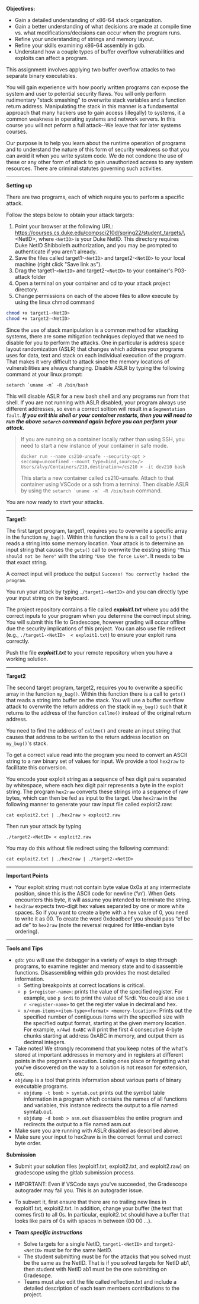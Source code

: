**Objectives:**

- Gain a detailed understanding of x86-64 stack organization.
- Gain a better understanding of what decisions are made at compile time vs. what modifications/decisions can occur when the program runs.
- Refine your understanding of strings and memory layout.
- Refine your skills examining x86-64 assembly in gdb.
- Understand how a couple types of buffer overflow vulnerabilities and exploits can affect a program.

This assignment involves applying two buffer overflow attacks to two separate binary executables.

You will gain experience with how poorly written programs can expose the system and user to
potential security flaws.  You will only perform rudimentary "stack smashing" to overwrite stack variables and a function return address. Manipulating the stack in this manner is a fundamental
approach that many hackers use to gain access (illegally) to systems, it a common weakness in
operating systems and network servers.  In this course you will not peform a full attack--We leave that for later systems courses.

Our purpose is to help you learn about the runtime operation of programs and to understand the nature of this form of security weakness so that you can avoid it when you write system code. We do not condone the use of these or any other form of attack to gain unauthorized access to any system resources. There are criminal statutes governing such activities.

---

**Setting up**

There are two programs, each of which require you to perform a specific attack. 

Follow the steps below to obtain your attack
targets:
1. Point your browser at the following URL: https://courses.cs.duke.edu/compsci210d/spring22/student_targets/\<NetID\>, where ``<NetID>`` is your Duke NetID. This directory requires Duke NetID Shibboleth authorization, and you may be prompted to authenticate if you aren't already.
2. Save the files called target1-``<NetID>`` and target2-``<NetID>`` to your local machine (right click "Save link as").
3. Drag the target1-``<NetID>`` and target2-``<NetID>`` to your container's P03-attack folder
4. Open a terminal on your container and cd to your attack project directory.
5. Change permissions on each of the above files to allow execute by using the linux chmod command
```bash
chmod +x target1-<NetID>
chmod +x target2-<NetID>
```

Since the use of stack manipulation is a common method for attacking systems, there are some
mitigation techniques deployed that we need to disable for you to perform the attacks.  One in particular is address space layout randomization (ASLR) that changes which address your programs uses for data, text and stack on each individual execution of the program.  That makes it very difficult to attack since the memory locations of vulnerabilities are always changing. Disable ASLR by typing the following command at your linux prompt:
```
setarch `uname -m` -R /bin/bash
```
This will disable ASLR for a new bash shell and any programs run from that shell.  If you are not running with ASLR disabled, your program always use different addresses, so even a correct soltion will result in a ``Segmentation fault``.  ***If you exit this shell or your container restarts, then you will need to run the above ``setarch`` command again before you can perform your attack.***

> If you are running on a container locally rather than using SSH, you need to start a new instance of your container in safe mode. 
> ```
> docker run --name cs210-unsafe --security-opt > seccomp=unconfined --mount type=bind,source=/> Users/alvy/Containers/210,destination=/cs210 > -it dev210 bash
> ```
> This starts a new container called cs210-unsafe.  Attach to that container using VSCode or a ssh from a terminal.  Then disable ASLR by using the ``setarch `uname -m` -R /bin/bash`` command.

You are now ready to start your attacks.

---

**Target1:**

The first target program, target1, requires you to overwrite a specific array in the function ``my_bug()``. Within this function there is a call to ``gets()`` that reads a string into some memory location.  Your attack is to determine an input string that causes the ``gets()`` call to overwrite the existing string `"This should not be here"` with the string ``"Use the force Luke"``. It needs to be that exact string.

A correct input will produce the output ``Success! You correctly hacked the program``.

You run your attack by typing ``./target1-<NetID>`` and you can directly type your input string on the keyboard.

The project repository contains a file called ***exploit1.txt*** where you add the correct inputs to your program when you determine the correct input string. You will submit this file to Gradescope, however grading will occur offline due the security implications of this project.  You can also use file redirect (e.g., ``./target1-<NetID>  < exploit1.txt``) to ensure your exploit runs correctly.

Push the file ***exploit1.txt*** to your remote repository when you have a working solution.

---

**Target2**

The second target program, target2, requires you to overwrite a specific array
in the function ``my_bug()``. Within this function there is a call to ``gets()``
that reads a string into buffer on the stack.  You will use a buffer overflow
attack to overwrite the return address on the stack in ``my_bug()`` such that it
returns to the address of the function ``callme()`` instead of the original
return address.  

You need to find the address of ``callme()`` and create an input string that causes that address to be written to the return address location on ``my_bug()``'s stack. 

To get a correct value read into the program you need to convert an ASCII string to a raw binary set of values for input.  We provide a tool ``hex2raw`` to facilitate this conversion.

You encode your exploit string as a sequence of hex digit pairs separated by whitespace, 
where each hex digit pair represents a byte in the exploit string. The program ``hex2raw`` converts these strings into a sequence of raw bytes, which can then be fed as input to the target.  Use ``hex2raw`` in the following manner to generate your raw input file called exploit2.raw:
```
cat exploit2.txt | ./hex2raw > exploit2.raw
```
Then run your attack by typing 
```
./target2-<NetID> < exploit2.raw
```
You may do this without file redirect using the following command:
```
cat exploit2.txt | ./hex2raw | ./target2-<NetID>
```

---

**Important Points**

- Your exploit string must not contain byte value 0x0a at any intermediate position, since this is the ASCII code for newline (‘\n’). When Gets encounters this byte, it will assume you intended to terminate the string.
- ``hex2raw`` expects two-digit hex values separated by one or more white spaces. So if you want to create a byte with a hex value of 0, you need to write it as 00. To create the word 0xdeadbeef you should pass “ef be ad de” to ``hex2raw`` (note the reversal required for little-endian byte ordering).

---

**Tools and Tips**
- ``gdb``: you will use the debugger in a variety of ways to step through programs, to examine register and memory state and to disassemble functions.  Disassembling within gdb provides the most detailed information. 
    - Setting breakpoints at correct locations is critical.
    - `p $<register-name>`: prints the value of the specified register. For example, use `p $rdi` to print the value of %rdi. You could also use `i r <register-name>` to get the register value in decimal and hex.
    - `x/<num-items><item-type><format> <memory-location>`: Prints out the specified number of contiguous items with the specified size with the specified output format, starting at the given memory location. For example, `x/4wd 0xABC` will print the first 4 consecutive 4-byte chunks starting at address 0xABC in memory, and output them as decimal integers.
- Take notes! We strongly recommend that you keep notes of the what's stored at important addresses in memory and in registers at different points in the program's execution.
Losing ones place or forgetting what you've discovered on the way to a solution is not reason for extension, etc.
- ``objdump`` is a tool that prints information about various parts of binary executable programs.
    - ``objdump -t bomb > symtab.out`` prints out the symbol table information in a program which contains the names of all functions and variables, this instance redirects the output to a file named symtab.out.
    - ``objdump -d bomb > asm.out`` disassembles the entire program and redirects the output to a file named asm.out
- Make sure you are running with ASLR disabled as described above.
- Make sure your input to hex2raw is in the correct format and correct byte order.


**Submission**

- Submit your solution files (exploit1.txt, exploit2.txt, and exploit2.raw) on gradescope using the gitlab submission process.
- IMPORTANT: Even if VSCode says you've succeeded, the Gradescope autograder may fail you. This is an autograder issue. 
- To subvert it, first ensure that there are no trailing new lines in exploit1.txt, exploit2.txt. In addition, change your buffer (the text that comes first) to all 0s. In particular, exploit2.txt should have a buffer that looks like pairs of 0s with spaces in between (00 00 ...).

- ***Team specific instructions*** 
    - Solve targets for a single NetID, ``target1-<NetID>`` and ``target2-<NetID>`` must be for the same NetID.
    - The student submitting must be for the attacks that you solved must be the same as the NetID.  That is if you solved targets for NetID ab1, then student with NetID ab1 must be the one submitting on Gradesope.
    - Teams must also edit the file called reflection.txt and include a detailed description of each team members contributions to the project.
